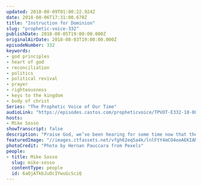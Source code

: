 ```yaml
---
updated: 2018-08-09T01:00:22.924Z
date: 2018-08-06T17:31:00.670Z
title: "Instruction for Dominion"
slug: "prophetic-voice-332"
publishDate: 2018-08-05T19:00:00.000Z
originalAirDate: 2018-08-03T19:00:00.000Z
episodeNumber: 332
keywords:
- god principles
- heart of god
- reconciliation
- politics
- political revival
- prayer
- righteousness
- keys to the kingdom
- body of christ
Series: "The Prophetic Voice of Our Time"
audioLink: "https://episodes.castos.com/propheticvoice/TPVOT-E332-18-08-04-05-Instruction-for-Dominion.mp3"
hosts:
- Mike Sosso
showTranscript: false
description: "Praise God, we’ve been hearing for some time now that the Lord is doing a new thing in the earth and we are seeing the righteous come to places of prominence in every sector of society and I’m here to tell you that will continue. For those of us in the body of Christ in the background, we need to be in prayer. Our place is a place of intercession on a regular basis to stand in the gap for our nation, for our nation’s leaders, for our city, for our provinces, for our government leaders, for our business leaders. For what purpose? For them to hear from God and to align with the Lord in every area of their life and work. It is our place as believers in Christ, as the body of Christ, to pray for our leadership. \n\n- Psalm 1\n- Psalm 2\n- Ezekiel 33:11\n- Proverbs 24:17-18"
featuredImage: "//images.ctfassets.net/vfgh62eq5a4k/lnlFtY4mCO4oeAEKIAM2y/421f73110ba46e2dce42eecb2a68e69c/dawn-dusk-evening-1210273.jpg"
photoCredit: "Photo by Hernan Pauccara from Pexels"
people:
- title: Mike Sosso
  slug: mike-sosso
  contentType: people
  id: 6aQjATkbJuOcIYwuGcSciQ
---
```

